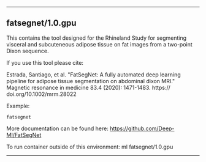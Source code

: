 
----------------------------------
## fatsegnet/1.0.gpu ##
This contains the tool designed for the Rhineland Study for segmenting visceral and subcuteneous adipose tissue on fat images from a two-point Dixon sequence.

If you use this tool please cite:

Estrada, Santiago, et al. "FatSegNet: A fully automated deep learning pipeline for adipose tissue segmentation on abdominal dixon MRI." Magnetic resonance in medicine 83.4 (2020): 1471-1483. https:// doi.org/10.1002/mrm.28022

Example:
```
fatsegnet
```

More documentation can be found here: https://github.com/Deep-MI/FatSegNet

To run container outside of this environment: ml fatsegnet/1.0.gpu

----------------------------------
